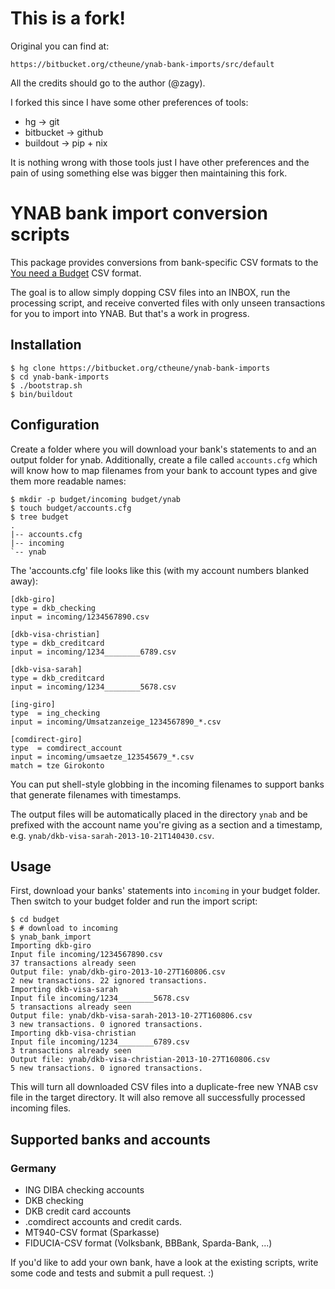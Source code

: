# This is a fork!

Original you can find at:

    https://bitbucket.org/ctheune/ynab-bank-imports/src/default

All the credits should go to the author (@zagy).

I forked this since I have some other preferences of tools:

 - hg -> git
 - bitbucket -> github
 - buildout -> pip + nix

It is nothing wrong with those tools just I have other preferences and the pain
of using something else was bigger then maintaining this fork.

# YNAB bank import conversion scripts

This package provides conversions from bank-specific CSV formats to the [You need a Budget](http://www.youneedabudget.com/) CSV format.

The goal is to allow simply dopping CSV files into an INBOX, run the processing
script, and receive converted files with only unseen transactions for you to
import into YNAB. But that's a work in progress.

## Installation

    $ hg clone https://bitbucket.org/ctheune/ynab-bank-imports
    $ cd ynab-bank-imports
    $ ./bootstrap.sh
    $ bin/buildout

## Configuration

Create a folder where you will download your bank's statements to and an output
folder for ynab. Additionally, create a file called `accounts.cfg` which will
know how to map filenames from your bank to account types and give them more
readable names:

    $ mkdir -p budget/incoming budget/ynab
    $ touch budget/accounts.cfg
    $ tree budget
    .
    |-- accounts.cfg
    |-- incoming
    `-- ynab

The 'accounts.cfg' file looks like this (with my account numbers blanked away):

    [dkb-giro]
    type = dkb_checking
    input = incoming/1234567890.csv

    [dkb-visa-christian]
    type = dkb_creditcard
    input = incoming/1234________6789.csv

    [dkb-visa-sarah]
    type = dkb_creditcard
    input = incoming/1234________5678.csv

    [ing-giro]
    type  = ing_checking
    input = incoming/Umsatzanzeige_1234567890_*.csv

    [comdirect-giro]
    type  = comdirect_account
    input = incoming/umsaetze_123545679_*.csv
    match = tze Girokonto


You can put shell-style globbing in the incoming filenames to support banks that
generate filenames with timestamps.

The output files will be automatically placed in the directory `ynab` and be
prefixed with the account name you're giving as a section and a timestamp, e.g.
`ynab/dkb-visa-sarah-2013-10-21T140430.csv`.

## Usage

First, download your banks' statements into `incoming` in your budget folder.
Then switch to your budget folder and run the import script:

    $ cd budget
    $ # download to incoming
    $ ynab_bank_import
    Importing dkb-giro
    Input file incoming/1234567890.csv
    37 transactions already seen
    Output file: ynab/dkb-giro-2013-10-27T160806.csv
    2 new transactions. 22 ignored transactions.
    Importing dkb-visa-sarah
    Input file incoming/1234________5678.csv
    5 transactions already seen
    Output file: ynab/dkb-visa-sarah-2013-10-27T160806.csv
    3 new transactions. 0 ignored transactions.
    Importing dkb-visa-christian
    Input file incoming/1234________6789.csv
    3 transactions already seen
    Output file: ynab/dkb-visa-christian-2013-10-27T160806.csv
    5 new transactions. 0 ignored transactions.

This will turn all downloaded CSV files into a duplicate-free new YNAB csv file
in the target directory. It will also remove all successfully processed incoming
files.

## Supported banks and accounts

### Germany

* ING DIBA checking accounts
* DKB checking
* DKB credit card accounts
* .comdirect accounts and credit cards.
* MT940-CSV format (Sparkasse)
* FIDUCIA-CSV format (Volksbank, BBBank, Sparda-Bank, ...)

If you'd like to add your own bank, have a look at the existing scripts, write
some code and tests and submit a pull request. :)
